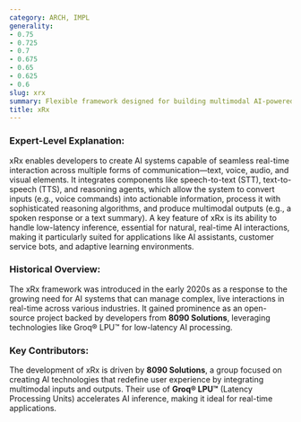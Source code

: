 ```yaml
---
category: ARCH, IMPL
generality:
- 0.75
- 0.725
- 0.7
- 0.675
- 0.65
- 0.625
- 0.6
slug: xrx
summary: Flexible framework designed for building multimodal AI-powered systems that interact with users through a variety of inputs (like text, voice, and more) and outputs, while incorporating advanced reasoning capabilities. The name xRx stands for "any input (x), reasoning (R), any output (x)," emphasizing its versatility in handling different interaction modalities and integrating reasoning across complex domains.
title: xRx
---
```


### Expert-Level Explanation:
xRx enables developers to create AI systems capable of seamless real-time interaction across multiple forms of communication—text, voice, audio, and visual elements. It integrates components like speech-to-text (STT), text-to-speech (TTS), and reasoning agents, which allow the system to convert inputs (e.g., voice commands) into actionable information, process it with sophisticated reasoning algorithms, and produce multimodal outputs (e.g., a spoken response or a text summary). A key feature of xRx is its ability to handle low-latency inference, essential for natural, real-time AI interactions, making it particularly suited for applications like AI assistants, customer service bots, and adaptive learning environments.

### Historical Overview:
The xRx framework was introduced in the early 2020s as a response to the growing need for AI systems that can manage complex, live interactions in real-time across various industries. It gained prominence as an open-source project backed by developers from **8090 Solutions**, leveraging technologies like Groq® LPU™ for low-latency AI processing.

### Key Contributors:
The development of xRx is driven by **8090 Solutions**, a group focused on creating AI technologies that redefine user experience by integrating multimodal inputs and outputs. Their use of **Groq® LPU™** (Latency Processing Units) accelerates AI inference, making it ideal for real-time applications.